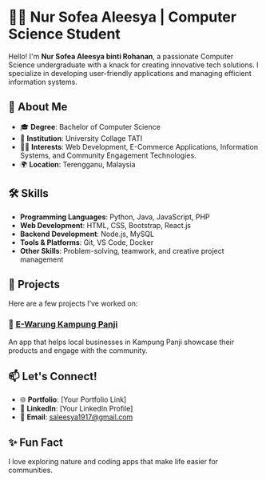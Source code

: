 # 👩‍💻 Nur Sofea Aleesya | Computer Science Student  

Hello! I'm **Nur Sofea Aleesya binti Rohanan**, a passionate Computer Science undergraduate with a knack for creating innovative tech solutions. I specialize in developing user-friendly applications and managing efficient information systems.  

## 🌟 About Me  
- 🎓 **Degree**: Bachelor of Computer Science  
- 🏫 **Institution**: University Collage TATI  
- 🧑‍💻 **Interests**: Web Development, E-Commerce Applications, Information Systems, and Community Engagement Technologies.  
- 🌍 **Location**: Terengganu, Malaysia  

## 🛠️ Skills  
- **Programming Languages**: Python, Java, JavaScript, PHP  
- **Web Development**: HTML, CSS, Bootstrap, React.js  
- **Backend Development**: Node.js, MySQL  
- **Tools & Platforms**: Git, VS Code, Docker  
- **Other Skills**: Problem-solving, teamwork, and creative project management  

## 🚀 Projects  
Here are a few projects I’ve worked on:  
### 📱 [E-Warung Kampung Panji](https://github.com/YourUsername/E-Warung-Kampung-Panji)  
An app that helps local businesses in Kampung Panji showcase their products and engage with the community.  
 

## 📫 Let's Connect!  
- 🌐 **Portfolio**: [Your Portfolio Link]  
- 💼 **LinkedIn**: [Your LinkedIn Profile]  
- 📧 **Email**: saleesya1917@gmail.com  

## ✨ Fun Fact  
I love exploring nature and coding apps that make life easier for communities.  
